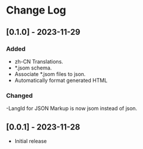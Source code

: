# Change Log

## [0.1.0] - 2023-11-29

### Added

- zh-CN Translations.
- *.jsom schema.
- Associate *.jsom files to json.
- Automatically format generated HTML

### Changed

-LangId for JSON Markup is now jsom instead of json.

## [0.0.1] - 2023-11-28

- Initial release